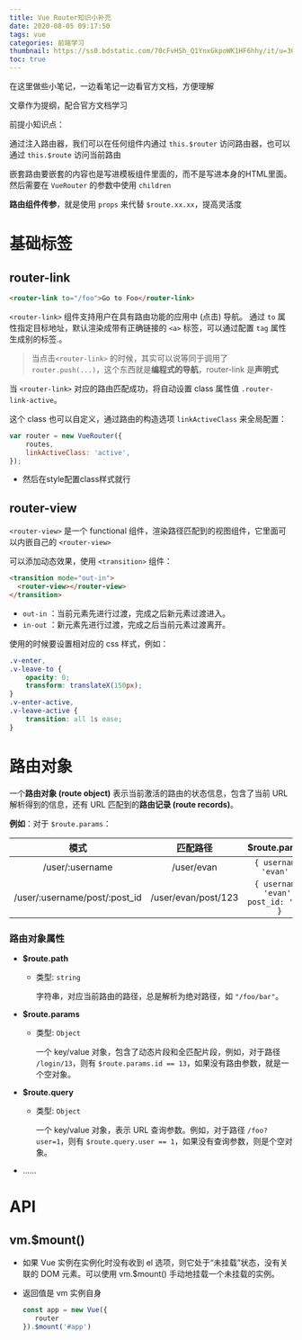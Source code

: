 ```yaml
---
title: Vue Router知识小补充
date: 2020-08-05 09:17:50
tags: vue
categories: 前端学习
thumbnail: https://ss0.bdstatic.com/70cFvHSh_Q1YnxGkpoWK1HF6hhy/it/u=3098602264,1250854698&fm=26&gp=0.jpg
toc: true
---
```


在这里做些小笔记，一边看笔记一边看官方文档，方便理解

文章作为提纲，配合官方文档学习<!-- more -->

前提小知识点：

通过注入路由器，我们可以在任何组件内通过 `this.$router` 访问路由器，也可以通过 `this.$route` 访问当前路由

嵌套路由要嵌套的内容也是写进模板组件里面的，而不是写进本身的HTML里面。然后需要在 `VueRouter` 的参数中使用 `children`

**路由组件传参**，就是使用 `props` 来代替 `$route.xx.xx`，提高灵活度

# 基础标签

## router-link

```html
<router-link to="/foo">Go to Foo</router-link>
```

`<router-link>` 组件支持用户在具有路由功能的应用中 (点击) 导航。 通过 `to` 属性指定目标地址，默认渲染成带有正确链接的 `<a>` 标签，可以通过配置 `tag` 属性生成别的标签.。

> 当点击`<router-link>` 的时候，其实可以说等同于调用了`router.push(...)`，这个东西就是**编程式的导航**，router-link 是**声明式**

当 `<router-link>` 对应的路由匹配成功，将自动设置 class 属性值 `.router-link-active`。

这个 class 也可以自定义，通过路由的构造选项 `linkActiveClass` 来全局配置：

```javascript
var router = new VueRouter({
	routes,
	linkActiveClass: 'active',
});
```

- 然后在style配置class样式就行

## router-view

`<router-view>` 是一个 functional 组件，渲染路径匹配到的视图组件，它里面可以内嵌自己的 `<router-view>`

可以添加动态效果，使用 `<transition>` 组件：

```html
<transition mode="out-in">
  <router-view></router-view>
</transition>
```

- `out-in` ：当前元素先进行过渡，完成之后新元素过渡进入。
- `in-out` ：新元素先进行过渡，完成之后当前元素过渡离开。

使用的时候要设置相对应的 css 样式，例如：

```css
.v-enter,
.v-leave-to {
	opacity: 0;
	transform: translateX(150px);
}
.v-enter-active,
.v-leave-active {
	transition: all 1s ease;
}
```



# 路由对象

一个**路由对象 (route object)** 表示当前激活的路由的状态信息，包含了当前 URL 解析得到的信息，还有 URL 匹配到的**路由记录 (route records)**。

**例如**：对于 `$route.params`：

|             模式              |      匹配路径       |             $route.params              |
| :---------------------------: | :-----------------: | :------------------------------------: |
|        /user/:username        |     /user/evan      |         `{ username: 'evan' }`         |
| /user/:username/post/:post_id | /user/evan/post/123 | `{ username: 'evan', post_id: '123' }` |

### 路由对象属性

- **$route.path**

  - 类型: `string`

    字符串，对应当前路由的路径，总是解析为绝对路径，如 `"/foo/bar"`。

- **$route.params**

  - 类型: `Object`

    一个 key/value 对象，包含了动态片段和全匹配片段，例如，对于路径 `/login/13`，则有 `$route.params.id == 13`，如果没有路由参数，就是一个空对象。

- **$route.query**

  - 类型: `Object`

    一个 key/value 对象，表示 URL 查询参数。例如，对于路径 `/foo?user=1`，则有 `$route.query.user == 1`，如果没有查询参数，则是个空对象。

- ......

# API

## vm.$mount()

- 如果 Vue 实例在实例化时没有收到 el 选项，则它处于“未挂载”状态，没有关联的 DOM 元素。可以使用     vm.$mount() 手动地挂载一个未挂载的实例。

- 返回值是 vm 实例自身

  ```javascript
  const app = new Vue({
     router
  }).$mount('#app')
  ```

  
